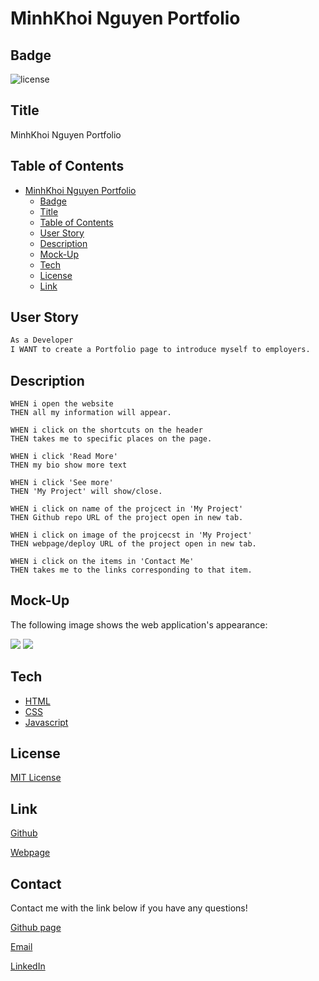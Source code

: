  # MinhKhoi Nguyen Portfolio

## Badge
![license](https://img.shields.io/badge/license-MIT-brightgreen)

## Title
MinhKhoi Nguyen Portfolio

## Table of Contents
- [MinhKhoi Nguyen Portfolio](#minhkhoi-nguyen-portfolio)
  - [Badge](#badge)
  - [Title](#title)
  - [Table of Contents](#table-of-contents)
  - [User Story](#user-story)
  - [Description](#description)
  - [Mock-Up](#mock-up)
  - [Tech](#tech)
  - [License](#license)
  - [Link](#link)

## User Story
```md
As a Developer
I WANT to create a Portfolio page to introduce myself to employers.
```

## Description
```
WHEN i open the website 
THEN all my information will appear.

WHEN i click on the shortcuts on the header
THEN takes me to specific places on the page.

WHEN i click 'Read More' 
THEN my bio show more text

WHEN i click 'See more'
THEN 'My Project' will show/close.

WHEN i click on name of the projcect in 'My Project'
THEN Github repo URL of the project open in new tab.

WHEN i click on image of the projcecst in 'My Project'
THEN webpage/deploy URL of the project open in new tab.

WHEN i click on the items in 'Contact Me'
THEN takes me to the links corresponding to that item.
```

## Mock-Up

The following image shows the web application's appearance:

<img src="./pictures/portfolio1.gif">

<img src="./pictures/portfolio2.gif">

## Tech
- [HTML](https://developer.mozilla.org/en-US/docs/Web/HTML)
- [CSS](https://developer.mozilla.org/en-US/docs/Web/CSS)
- [Javascript](https://developer.mozilla.org/en-US/docs/Web/javascript)

## License
[MIT License](LICENSE.txt)

## Link
[Github](https://github.com/minhkhoinguy/Minh-Portfolio)

[Webpage](https://minhkhoinguy.github.io/Minh-Portfolio)

## Contact
Contact me with the link below if you have any questions!

[Github page](https://github.com/minhkhoinguy)

[Email](mailto:minhkhoinguy@gmail.com)

[LinkedIn](https://www.linkedin.com/in/minhkhoi-nguyen-3a8b82237/)
